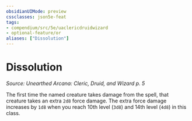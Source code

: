 ```yaml
---
obsidianUIMode: preview
cssclasses: json5e-feat
tags:
- compendium/src/5e/uaclericdruidwizard
- optional-feature/or
aliases: ["Dissolution"]
---
```

# Dissolution
*Source: Unearthed Arcana: Cleric, Druid, and Wizard p. 5*  

The first time the named creature takes damage from the spell, that creature takes an extra `2d8` force damage. The extra force damage increases by `1d8` when you reach 10th level (`3d8`) and 14th level (`4d8`) in this class.